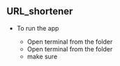 <h2> URL_shortener</h2>
<ul>
  <li>To run the app</li>
  <ul>
    <li>Open terminal from the folder </li>
    <li>Open terminal from the folder </li>
    <li>make sure </li>
  </ul>
</ul>
